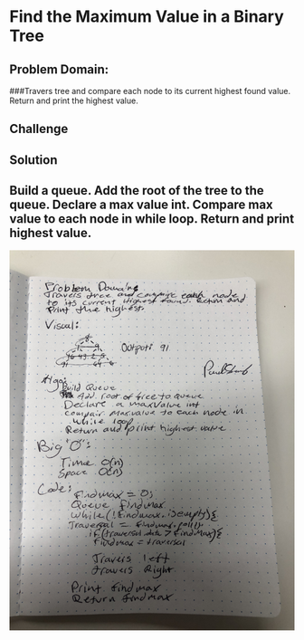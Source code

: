 # Find the Maximum Value in a Binary Tree
<!-- Short summary or background information -->
## Problem Domain:
###Travers tree and compare each node to its current highest found value. Return and print the highest value.

## Challenge
<!-- Description of the challenge -->

## Solution
<!-- Embedded whiteboard image -->
## Build a queue. Add the root of the tree to the queue. Declare a max value int. Compare max value to each node in while loop. Return and print highest value.

![](IMG_2019.JPG)
